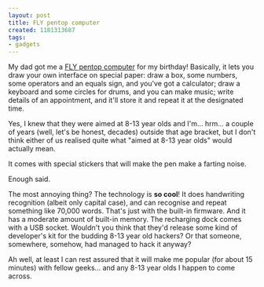 ```yaml
---
layout: post
title: FLY pentop computer
created: 1181313687
tags:
- gadgets
---
```

My dad got me a [FLY pentop computer][1] for my birthday! Basically, it lets you draw your own interface on special paper: draw a box, some numbers, some operators and an equals sign, and you've got a calculator; draw a keyboard and some circles for drums, and you can make music; write details of an appointment, and it'll store it and repeat it at the designated time.

[1]: http://www.flypentop.com/ "FLY pentop computer"

<!--break-->

Yes, I knew that they were aimed at 8-13 year olds and I'm... hrm... a couple of years (well, let's be honest, decades) outside that age bracket, but I don't think either of us realised quite what "aimed at 8-13 year olds" would actually mean.

It comes with special stickers that will make the pen make a farting noise.

Enough said.

The most annoying thing? The technology is **so cool**! It does handwriting recognition (albeit only capital case), and can recognise and repeat something like 70,000 words. That's just with the built-in firmware. And it has a moderate amount of built-in memory. The recharging dock comes with a USB socket. Wouldn't you think that they'd release some kind of developer's kit for the budding 8-13 year old hackers? Or that someone, somewhere, somehow, had managed to hack it anyway?

Ah well, at least I can rest assured that it will make me popular (for about 15 minutes) with fellow geeks... and any 8-13 year olds I happen to come across.
